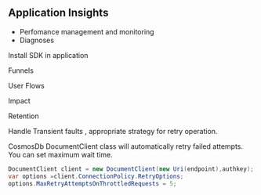 ## Application Insights

* Perfomance management and monitoring
* Diagnoses


Install SDK in application

Funnels

User Flows

Impact

Retention

Handle Transient faults , appropriate strategy for retry operation.  

CosmosDb DocumentClient class will automatically retry failed attempts. You can set maximum wait time.
```C#
DocumentClient client = new DocumentClient(new Uri(endpoint),authkey);
var options =client.ConnectionPolicy.RetryOptions;
options.MaxRetryAttemptsOnThrottledRequests = 5;

```
